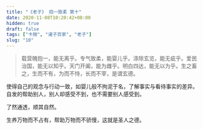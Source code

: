 ```yaml
---
title: "《老子》 抱一致柔 第十"
date: 2020-11-08T10:20:42+08:00
hidden: true
draft: false
tags: ["卡揣", "诸子百家", "老子"]
slug: "10"
---
```


> 载营魄抱一，能无离乎。专气致柔，能婴儿乎。涤除玄览，能无疵乎。爱民治国，能无以知乎。天门开阖，能为雌乎。明白四达，能无以为乎。生之畜之，生而不有，为而不恃，长而不宰，是谓玄德。

使得自己的观念与行动一致，如婴儿般不拘泥于名，了解事实与看待事实的差异。自发的帮助别人，别人却感受不到，也不需要别人感受到。

了然通透，顺其自然。

生养万物而不占有，帮助万物而不骄慢，这就是圣人之德。